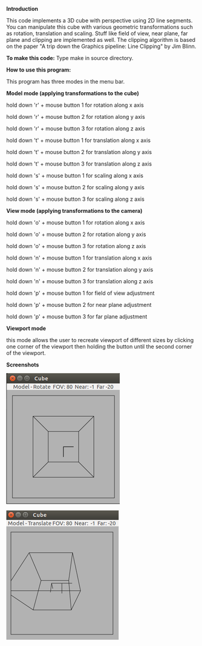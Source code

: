 **Introduction**


This code implements a 3D cube with perspective using 2D line segments. You can manipulate this cube with various geometric transformations such as rotation, translation and scaling. Stuff like field of view, near plane, far plane and clipping are implemented as well. The clipping algorithm is based on the paper "A trip down the Graphics pipeline: Line Clipping" by Jim Blinn.

**To make this code:**
Type make in source directory.

**How to use this program:**

This program has three modes in the menu bar.

**Model mode (applying transformations to the cube)**

hold down 'r' + mouse button 1 for rotation along x axis

hold down 'r' + mouse button 2 for rotation along y axis

hold down 'r' + mouse button 3 for rotation along z axis

hold down 't' + mouse button 1 for translation along x axis

hold down 't' + mouse button 2 for translation along y axis

hold down 't' + mouse button 3 for translation along z axis

hold down 's' + mouse button 1 for scaling along x axis

hold down 's' + mouse button 2 for scaling along y axis

hold down 's' + mouse button 3 for scaling along z axis

**View mode (applying transformations to the camera)**

hold down 'o' + mouse button 1 for rotation along x axis

hold down 'o' + mouse button 2 for rotation along y axis

hold down 'o' + mouse button 3 for rotation along z axis

hold down 'n' + mouse button 1 for translation along x axis

hold down 'n' + mouse button 2 for translation along y axis

hold down 'n' + mouse button 3 for translation along z axis

hold down 'p' + mouse button 1 for field of view adjustment

hold down 'p' + mouse button 2 for near plane adjustment

hold down 'p' + mouse button 3 for far plane adjustment

**Viewport mode**

this mode allows the user to recreate viewport of different sizes by clicking one corner of the viewport then holding the button until the second corner of the viewport.

**Screenshots**

![Alt text](https://github.com/markqian/3D-cube-with-perspective/blob/master/screenshots/screenshot1.png)

![Alt text](https://github.com/markqian/3D-cube-with-perspective/blob/master/screenshots/screenshot2.png)
